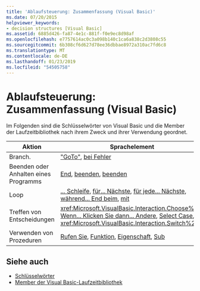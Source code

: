 ```yaml
---
title: 'Ablaufsteuerung: Zusammenfassung (Visual Basic)'
ms.date: 07/20/2015
helpviewer_keywords:
- decision structures [Visual Basic]
ms.assetid: 6885d426-fa87-4e1c-881f-f0e9ec8d98af
ms.openlocfilehash: e7757614ac0c3a098b140c1ca6a838c2d3808c55
ms.sourcegitcommit: 6b308cf6d627d78ee36dbbae8972a310ac7fd6c8
ms.translationtype: MT
ms.contentlocale: de-DE
ms.lasthandoff: 01/23/2019
ms.locfileid: "54505758"
---
```

# <a name="control-flow-summary-visual-basic"></a>Ablaufsteuerung: Zusammenfassung (Visual Basic)
Im Folgenden sind die Schlüsselwörter von Visual Basic und die Member der Laufzeitbibliothek nach ihrem Zweck und ihrer Verwendung geordnet.  
  
|Aktion|Sprachelement|  
|------------|----------------------|  
|Branch.|["GoTo"](../../../visual-basic/language-reference/statements/goto-statement.md), [bei Fehler](../../../visual-basic/language-reference/statements/on-error-statement.md)|  
|Beenden oder Anhalten eines Programms|[End](../../../visual-basic/language-reference/statements/end-statement.md), [beenden](../../../visual-basic/language-reference/statements/exit-statement.md), [beenden](../../../visual-basic/language-reference/statements/stop-statement.md)|  
|Loop|[... Schleife](../../../visual-basic/language-reference/statements/do-loop-statement.md), [für... Nächste](../../../visual-basic/language-reference/statements/for-next-statement.md), [für jede... Nächste](../../../visual-basic/language-reference/statements/for-each-next-statement.md), [während... End beim](../../../visual-basic/language-reference/statements/while-end-while-statement.md), [mit](../../../visual-basic/language-reference/statements/with-end-with-statement.md)|  
|Treffen von Entscheidungen|<xref:Microsoft.VisualBasic.Interaction.Choose%2A>, [Wenn... Klicken Sie dann... Andere](../../../visual-basic/language-reference/statements/if-then-else-statement.md), [Select Case](../../../visual-basic/language-reference/statements/select-case-statement.md), <xref:Microsoft.VisualBasic.Interaction.Switch%2A>|  
|Verwenden von Prozeduren|[Rufen Sie](../../../visual-basic/language-reference/statements/call-statement.md), [Funktion](../../../visual-basic/language-reference/statements/function-statement.md), [Eigenschaft](../../../visual-basic/language-reference/statements/property-statement.md), [Sub](../../../visual-basic/language-reference/statements/sub-statement.md)|  
  
## <a name="see-also"></a>Siehe auch
- [Schlüsselwörter](../../../visual-basic/language-reference/keywords/index.md)
- [Member der Visual Basic-Laufzeitbibliothek](../../../visual-basic/language-reference/runtime-library-members.md)
